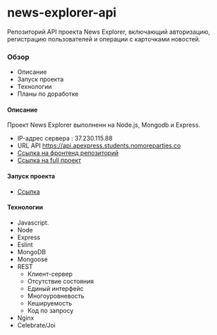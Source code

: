 # news-explorer-api
Репозиторий API проекта News Explorer, включающий авторизацию, регистрацию пользователей и операции с карточками новостей.  

### Обзор
* Описание
* Запуск проекта
* Технологии
* Планы по доработке

#### Описание
Проект News Explorer выполненн на Node.js, Mongodb и Express.
* IP-адрес сервера : 37.230.115.88
* URL API https://api.apexpress.students.nomoreparties.co
* [Ссылка на фронтенд репозиторий](https://github.com/alexandrprokhorov1988/news-explorer-frontend)
* [Ссылка на full проект](https://apexpress.students.nomoreparties.co/)

#### Запуск проекта
* [Ссылка](https://api.apexpress.students.nomoreparties.co)

#### Технологии
* Javascript.
* Node
* Express
* Eslint
* MongoDB
* Mongoose
* REST 
  * Клиент-сервер
  * Отсутствие состояния 
  * Единый интерфейс
  * Многоуровневость
  * Кешируемость
  * Код по запросу
* Nginx
* Celebrate/Joi
